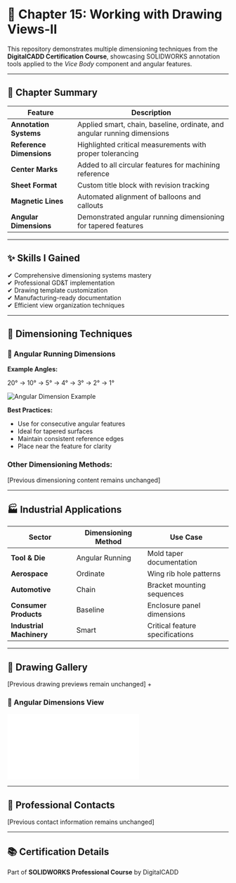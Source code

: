 # 🧰 Chapter 15: Working with Drawing Views-II


This repository demonstrates multiple dimensioning techniques from the **DigitalCADD Certification Course**, showcasing SOLIDWORKS annotation tools applied to the *Vice Body* component and angular features.

---

## 📘 Chapter Summary

| Feature                              | Description                                                                 |
|--------------------------------------|-----------------------------------------------------------------------------|
| **Annotation Systems**               | Applied smart, chain, baseline, ordinate, and angular running dimensions   |
| **Reference Dimensions**             | Highlighted critical measurements with proper tolerancing                  |
| **Center Marks**                     | Added to all circular features for machining reference                     |
| **Sheet Format**                     | Custom title block with revision tracking                                  |
| **Magnetic Lines**                   | Automated alignment of balloons and callouts                                |
| **Angular Dimensions**               | Demonstrated angular running dimensioning for tapered features             |

---

## ✨ Skills I Gained

✔ Comprehensive dimensioning systems mastery  
✔ Professional GD&T implementation  
✔ Drawing template customization  
✔ Manufacturing-ready documentation  
✔ Efficient view organization techniques  

---

## 📐 Dimensioning Techniques

### 📐 Angular Running Dimensions
**Example Angles:**

20° → 10° → 5° → 4° → 3° → 2° → 1°


![Angular Dimension Example](./Cover_Angular_running.jpg)

**Best Practices:**
- Use for consecutive angular features
- Ideal for tapered surfaces
- Maintain consistent reference edges
- Place near the feature for clarity

### Other Dimensioning Methods:
[Previous dimensioning content remains unchanged]

---

## 🏭 Industrial Applications

| Sector                  | Dimensioning Method          | Use Case                              |
|-------------------------|------------------------------|---------------------------------------|
| **Tool & Die**          | Angular Running              | Mold taper documentation             |
| **Aerospace**           | Ordinate                     | Wing rib hole patterns               |
| **Automotive**          | Chain                        | Bracket mounting sequences           |
| **Consumer Products**   | Baseline                     | Enclosure panel dimensions           |
| **Industrial Machinery**| Smart                        | Critical feature specifications      |

---

## 📎 Drawing Gallery

[Previous drawing previews remain unchanged]
+ 
### 🔹 Angular Dimensions View
![Angular Running Dimensions](./Cover_Angular_running.pdf)

---

## 📩 Professional Contacts

[Previous contact information remains unchanged]

---

## 📚 Certification Details

Part of **SOLIDWORKS Professional Course** by DigitalCADD  
